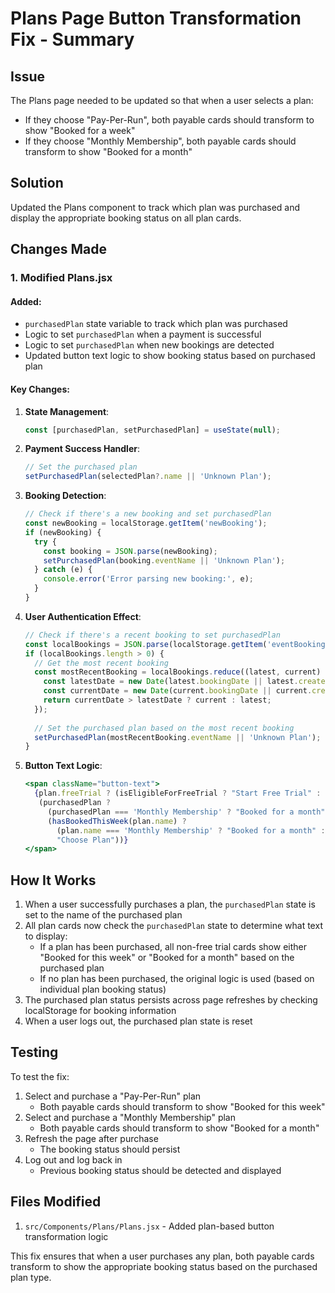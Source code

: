 # Plans Page Button Transformation Fix - Summary

## Issue
The Plans page needed to be updated so that when a user selects a plan:
- If they choose "Pay-Per-Run", both payable cards should transform to show "Booked for a week"
- If they choose "Monthly Membership", both payable cards should transform to show "Booked for a month"

## Solution
Updated the Plans component to track which plan was purchased and display the appropriate booking status on all plan cards.

## Changes Made

### 1. Modified Plans.jsx

#### Added:
- `purchasedPlan` state variable to track which plan was purchased
- Logic to set `purchasedPlan` when a payment is successful
- Logic to set `purchasedPlan` when new bookings are detected
- Updated button text logic to show booking status based on purchased plan

#### Key Changes:

1. **State Management**:
   ```javascript
   const [purchasedPlan, setPurchasedPlan] = useState(null);
   ```

2. **Payment Success Handler**:
   ```javascript
   // Set the purchased plan
   setPurchasedPlan(selectedPlan?.name || 'Unknown Plan');
   ```

3. **Booking Detection**:
   ```javascript
   // Check if there's a new booking and set purchasedPlan
   const newBooking = localStorage.getItem('newBooking');
   if (newBooking) {
     try {
       const booking = JSON.parse(newBooking);
       setPurchasedPlan(booking.eventName || 'Unknown Plan');
     } catch (e) {
       console.error('Error parsing new booking:', e);
     }
   }
   ```

4. **User Authentication Effect**:
   ```javascript
   // Check if there's a recent booking to set purchasedPlan
   const localBookings = JSON.parse(localStorage.getItem('eventBookings') || '[]');
   if (localBookings.length > 0) {
     // Get the most recent booking
     const mostRecentBooking = localBookings.reduce((latest, current) => {
       const latestDate = new Date(latest.bookingDate || latest.createdAt);
       const currentDate = new Date(current.bookingDate || current.createdAt);
       return currentDate > latestDate ? current : latest;
     });
     
     // Set the purchased plan based on the most recent booking
     setPurchasedPlan(mostRecentBooking.eventName || 'Unknown Plan');
   }
   ```

5. **Button Text Logic**:
   ```jsx
   <span className="button-text">
     {plan.freeTrial ? (isEligibleForFreeTrial ? "Start Free Trial" : "Already Claimed") : 
      (purchasedPlan ? 
        (purchasedPlan === 'Monthly Membership' ? "Booked for a month" : "Booked for this week") : 
        (hasBookedThisWeek(plan.name) ? 
          (plan.name === 'Monthly Membership' ? "Booked for a month" : "Booked for this week") : 
          "Choose Plan"))}
   </span>
   ```

## How It Works

1. When a user successfully purchases a plan, the `purchasedPlan` state is set to the name of the purchased plan
2. All plan cards now check the `purchasedPlan` state to determine what text to display:
   - If a plan has been purchased, all non-free trial cards show either "Booked for this week" or "Booked for a month" based on the purchased plan
   - If no plan has been purchased, the original logic is used (based on individual plan booking status)
3. The purchased plan status persists across page refreshes by checking localStorage for booking information
4. When a user logs out, the purchased plan state is reset

## Testing

To test the fix:
1. Select and purchase a "Pay-Per-Run" plan
   - Both payable cards should transform to show "Booked for this week"
2. Select and purchase a "Monthly Membership" plan
   - Both payable cards should transform to show "Booked for a month"
3. Refresh the page after purchase
   - The booking status should persist
4. Log out and log back in
   - Previous booking status should be detected and displayed

## Files Modified

1. `src/Components/Plans/Plans.jsx` - Added plan-based button transformation logic

This fix ensures that when a user purchases any plan, both payable cards transform to show the appropriate booking status based on the purchased plan type.